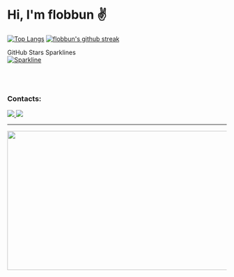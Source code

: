 <div>
  <div>
    <h1>Hi, I'm flobbun ✌</h1>
  </div>
  
[![Top Langs](https://github-readme-stats.vercel.app/api/top-langs/?username=flobbun&layout=compact&langs_count=8)](https://github.com/flobbun)
[![flobbun's github streak](https://github-readme-streak-stats.herokuapp.com/?user=flobbun&theme=blue-green)](https://github.com/flobbun)
  

  GitHub Stars Sparklines <br>
  [![Sparkline](https://stars.medv.io/Naereen/badges.svg)](https://stars.medv.io/flobbun/badges)

<!-- <picture>
<source 
  srcset="https://github-readme-stats.vercel.app/api?username=flobbun&show_icons=true&theme=dark"
  media="(prefers-color-scheme: dark)"
/>
<source
  srcset="https://github-readme-stats.vercel.app/api?username=flobbun&show_icons=true"
  media="(prefers-color-scheme: light), (prefers-color-scheme: no-preference)"
/>
<img src="https://github-readme-stats.vercel.app/api?username=flobbun&show_icons=true" />
</picture> -->
  
  <br><br>

  <div> 
    <h3><b>Contacts:</b></h3>
    <a target="_blank" href="mailto:flobbun@gmail.com">
      <img src="https://img.shields.io/badge/-Gmail-%23333?style=for-the-badge&logo=gmail&logoColor=white">
    </a>
    <a target="_blank" href="https://www.linkedin.com/in/jhon-aguiar-jardim-8751361b1/?locale=en_US" target="_blank">
      <img src="https://img.shields.io/badge/-LinkedIn-%230077B5?style=for-the-badge&logo=linkedin&logoColor=white">
    </a>   
  </div>
  
  <hr>
  
   <img height="320" width="1024" src="https://viralviralvideos.com/wp-content/uploads/2014/06/GIF-Hacker.gif"/>
</div>
